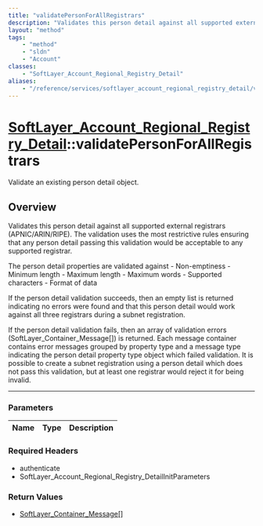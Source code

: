 ```yaml
---
title: "validatePersonForAllRegistrars"
description: "Validates this person detail against all supported external registrars (APNIC/ARIN/RIPE). The validation uses the most r... "
layout: "method"
tags:
    - "method"
    - "sldn"
    - "Account"
classes:
    - "SoftLayer_Account_Regional_Registry_Detail"
aliases:
    - "/reference/services/softlayer_account_regional_registry_detail/validatePersonForAllRegistrars"
---
```

# [SoftLayer_Account_Regional_Registry_Detail](/reference/services/SoftLayer_Account_Regional_Registry_Detail)::validatePersonForAllRegistrars


Validate an existing person detail object.


## Overview 
Validates this person detail against all supported external registrars (APNIC/ARIN/RIPE). The validation uses the most restrictive rules ensuring that any person detail passing this validation would be acceptable to any supported registrar. 

The person detail properties are validated against - Non-emptiness - Minimum length - Maximum length - Maximum words - Supported characters - Format of data 

If the person detail validation succeeds, then an empty list is returned indicating no errors were found and that this person detail would work against all three registrars during a subnet registration. 

If the person detail validation fails, then an array of validation errors (SoftLayer_Container_Message[]) is returned. Each message container contains error messages grouped by property type and a message type indicating the person detail property type object which failed validation. It is possible to create a subnet registration using a person detail which does not pass this validation, but at least one registrar would reject it for being invalid. 

-----

### Parameters 
|Name | Type | Description |
| --- | --- | --- |


### Required Headers
* authenticate
* SoftLayer_Account_Regional_Registry_DetailInitParameters


### Return Values
* <a href='/reference/datatypes/SoftLayer_Container_Message'>SoftLayer_Container_Message[] </a>




